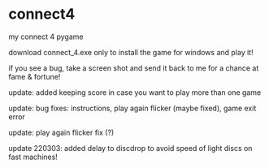 # connect4
my connect 4 pygame

download connect_4.exe only to install the game for windows and play it!

if you see a bug, take a screen shot and send it back to me for a chance at fame & fortune!

update: added keeping score in case you want to play more than one game

update: bug fixes: instructions, play again flicker (maybe fixed), game exit error

update: play again flicker fix (?)

update 220303: added delay to discdrop to avoid speed of light discs on fast machines!
